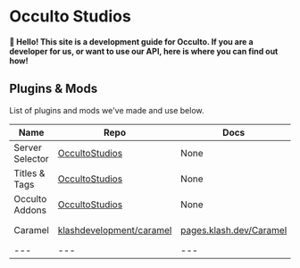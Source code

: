 # Occulto Studios
#### 👋 Hello! This site is a development guide for Occulto. If you are a developer for us, or want to use our API, here is where you can find out how!

## Plugins & Mods
List of plugins and mods we've made and use below.

| Name | Repo | Docs | Download | Type |
| --- | --- | --- | --- | --- |
| Server Selector | [OccultoStudios](https://github.com/OccultoStudios/CastleServerSelector) | None | Closed Source | Plugin |
| Titles & Tags | [OccultoStudios](https://github.com/OccultoStudios/Titles) | None | Closed Source | Plugin |
| Occulto Addons | [OccultoStudios](https://github.com/OccultoStudios/occulto-addons-and-utils) | None | Closed Source | Mod |
| Caramel | [klashdevelopment/caramel](https://github.com/klashdevelopment/Caramel) | [pages.klash.dev/Caramel](https://pages.klash.dev/Caramel) | [from Maven](https://raw.githubusercontent.com/klashdevelopment/mvn/main/repository/dev/klash/Caramel/Caramel-1.0.0.jar) | Plugin |
| --- | --- | --- | --- | --- |

